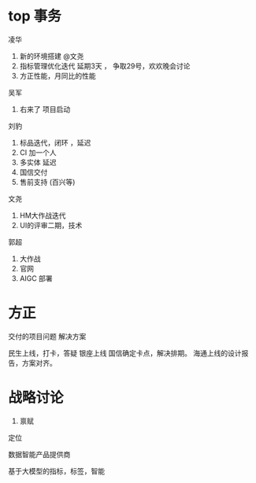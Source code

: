 
#   top 事务

凌华

1. 新的环境搭建 @文尧
2. 指标管理优化迭代 延期3天 ， 争取29号，欢欢晚会讨论
3. 方正性能，月同比的性能

吴军

1. 右来了 项目启动

刘豹

1. 标品迭代，闭环 ，延迟
2. CI  加一个人
3. 多实体 延迟
4. 国信交付
5. 售前支持 (百兴等)

文尧

1. HM大作战迭代
2. UI的评审二期，技术

郭超
1. 大作战
2. 官网
3.  AIGC 部署








#  方正

交付的项目问题 解决方案

民生上线，打卡，答疑
银座上线
国信确定卡点，解决排期。
海通上线的设计报告，方案对齐。





#   战略讨论


1.  禀赋


定位

数据智能产品提供商

基于大模型的指标，标签，智能






